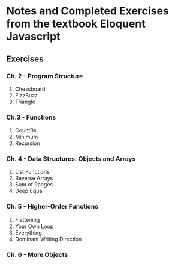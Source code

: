 # Notes and Completed Exercises from the textbook Eloquent Javascript
## Exercises
### Ch. 2 - Program Structure
1. Chessboard
2. FizzBuzz
3. Triangle

### Ch.3 - Functions
1. CountBs
2. Minimum
3. Recursion

### Ch. 4 - Data Structures: Objects and Arrays
1. List Functions
2. Reverse Arrays
3. Sum of Ranges
4. Deep Equal

### Ch. 5 - Higher-Order Functions
1. Flattening
2. Your Own Loop
3. Everything
4. Dominant Writing Direction

### Ch. 6 - More Objects
